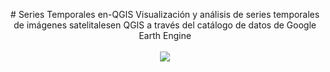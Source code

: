 
<p align="center">
# Series Temporales en-QGIS
  Visualización y análisis de series temporales de imágenes satelitalesen QGIS a través del catálogo de datos de Google Earth Engine
  <br><br>
  <img src="https://user-images.githubusercontent.com/80126056/114627167-6fc42200-9c7a-11eb-9da2-d1997bfca4b6.png">
</p>
